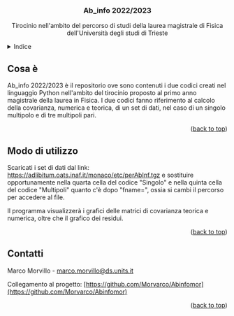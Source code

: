 <h3 align="center">Ab_info 2022/2023</h3>

  <p align="center">
    Tirocinio nell'ambito del percorso di studi della laurea magistrale di Fisica dell'Università degli studi di Trieste
 
<!-- INDICE -->
<details>
  <summary>Indice</summary>
  <ol>
    <li><a href="#about-the-project">Cosa è</a>
    <li><a href="#usage">Modo di utilizzo</a></li>
    <li><a href="#roadmap">Contatti</a></li>
  </ol>
</details>



<!-- COSA È -->
## Cosa è

Ab_info 2022/2023 è il repositorio ove sono contenuti i due codici creati nel linguaggio Python nell'ambito del tirocinio proposto al primo anno magistrale della laurea in Fisica. I due codici fanno riferimento al calcolo della covarianza, numerica e teorica, di un set di dati, nel caso di un singolo multipolo e di tre multipoli pari.

<p align="right">(<a href="#readme-top">back to top</a>)</p>


<!-- COME USARE -->

## Modo di utilizzo

Scaricati i set di dati dal link: https://adlibitum.oats.inaf.it/monaco/etc/perAbInf.tgz e sostituire opportunamente nella quarta cella del codice "Singolo" e nella quinta cella del codice "Multipoli" quanto c'è dopo "fname=", ossia si cambi il percorso per accedere al file.

 Il programma visualizzerà i grafici delle matrici di covarianza teorica e numerica, oltre che il grafico dei residui.

<p align="right">(<a href="#readme-top">back to top</a>)</p>


<!-- CONTATTI -->
## Contatti

Marco Morvillo - marco.morvillo@ds.units.it

Collegamento al progetto: [https://github.com/Morvarco/Abinfomor](https://github.com/Morvarco/Abinfomor)

<p align="right">(<a href="#readme-top">back to top</a>)</p>
